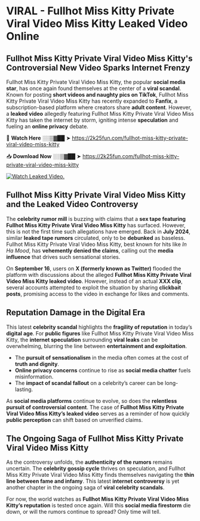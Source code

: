 # VIRAL - Fullhot Miss Kitty Private Viral Video Miss Kitty Leaked Video Online

## **Fullhot Miss Kitty Private Viral Video Miss Kitty's Controversial New Video Sparks Internet Frenzy**  

Fullhot Miss Kitty Private Viral Video Miss Kitty, the popular **social media star**, has once again found themselves at the center of a **viral scandal**. Known for posting **short videos and naughty pics on TikTok**, Fullhot Miss Kitty Private Viral Video Miss Kitty has recently expanded to **Fanfix**, a subscription-based platform where creators share **adult content**. However, a **leaked video** allegedly featuring Fullhot Miss Kitty Private Viral Video Miss Kitty has taken the internet by storm, igniting intense **speculation** and fueling an **online privacy** debate.  

🔴 **Watch Here** ░░▒▓██ ➤ https://2k25fun.com/fullhot-miss-kitty-private-viral-video-miss-kitty  

📥 **Download Now** ░░▒▓██ ➤ https://2k25fun.com/fullhot-miss-kitty-private-viral-video-miss-kitty  

[![Watch Leaked Video.](https://miro.medium.com/v2/resize:fit:828/format:webp/1*cilzJN44JGOrTw9NJCrNHA.gif "Watch Leaked Video")](https://2k25fun.com/fullhot-miss-kitty-private-viral-video-miss-kitty)

## **Fullhot Miss Kitty Private Viral Video Miss Kitty and the Leaked Video Controversy**  

The **celebrity rumor mill** is buzzing with claims that a **sex tape featuring Fullhot Miss Kitty Private Viral Video Miss Kitty** has surfaced. However, this is not the first time such allegations have emerged. Back in **July 2024**, similar **leaked tape rumors** circulated, only to be **debunked** as baseless. Fullhot Miss Kitty Private Viral Video Miss Kitty, best known for hits like *In Ha Mood*, has **vehemently denied the claims**, calling out the **media influence** that drives such sensational stories.  

On **September 16**, users on **X (formerly known as Twitter)** flooded the platform with discussions about the alleged **Fullhot Miss Kitty Private Viral Video Miss Kitty leaked video**. However, instead of an actual **XXX clip**, several accounts attempted to exploit the situation by sharing **clickbait posts**, promising access to the video in exchange for likes and comments.  

## **Reputation Damage in the Digital Era**  

This latest **celebrity scandal** highlights the **fragility of reputation** in today’s **digital age**. For **public figures** like Fullhot Miss Kitty Private Viral Video Miss Kitty, the **internet speculation** surrounding **viral leaks** can be overwhelming, blurring the line between **entertainment and exploitation**.  

- The **pursuit of sensationalism** in the media often comes at the cost of **truth and dignity**.  
- **Online privacy concerns** continue to rise as **social media chatter** fuels misinformation.  
- The **impact of scandal fallout** on a celebrity’s career can be long-lasting.  

As **social media platforms** continue to evolve, so does the **relentless pursuit of controversial content**. The case of **Fullhot Miss Kitty Private Viral Video Miss Kitty’s leaked video** serves as a reminder of how quickly **public perception** can shift based on unverified claims.  

## **The Ongoing Saga of Fullhot Miss Kitty Private Viral Video Miss Kitty**  

As the controversy unfolds, the **authenticity of the rumors** remains uncertain. The **celebrity gossip cycle** thrives on speculation, and Fullhot Miss Kitty Private Viral Video Miss Kitty finds themselves navigating the **thin line between fame and infamy**. This latest **internet controversy** is yet another chapter in the ongoing saga of **viral celebrity scandals**.  

For now, the world watches as **Fullhot Miss Kitty Private Viral Video Miss Kitty’s reputation** is tested once again. Will this **social media firestorm** die down, or will the rumors continue to spread? Only time will tell.